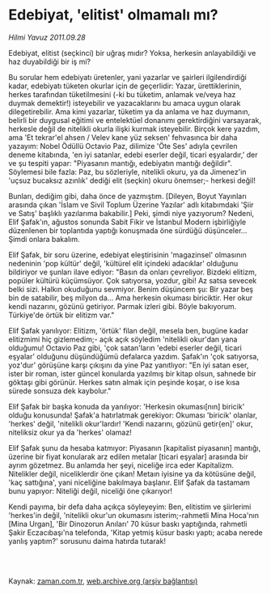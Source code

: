 # Edebiyat, 'elitist'  olmamalı mı?

*Hilmi Yavuz 2011.09.28*

<td class="columnist-detail">
<p>Edebiyat, elitist (seçkinci) bir uğraş mıdır? Yoksa, herkesin anlayabildiği ve haz duyabildiği bir iş mi?</p>
<p>
<div id="haberMetinDiv">
<p> Bu sorular hem edebiyatı üretenler, yani yazarlar ve şairleri ilgilendirdiği kadar, edebiyatı tüketen okurlar için de geçerlidir: Yazar, ürettiklerinin, herkes tarafından tüketilmesini (-ki bu tüketim, anlamak ve/veya haz duymak demektir!) isteyebilir ve yazacaklarını bu amaca uygun olarak dilegetirebilir. Ama kimi yazarlar, tüketim ya da anlama ve haz duymanın, belirli bir duygusal eğitimi ve entelektüel donanımı gerektirdiğini varsayarak, herkesle değil de nitelikli okurla ilişki kurmak isteyebilir. Birçok kere yazdım, ama 'Et tekrar'el ahsen / Velev kane yüz seksen' fehvasınca bir daha yazayım: Nobel Ödüllü Octavio Paz, dilimize 'Öte Ses' adıyla çevrilen deneme kitabında, 'en iyi satanlar, edebi eserler değil, ticari eşyalardır,' der ve şu tespiti yapar: "Piyasanın mantığı, edebiyatın mantığı değildir". Söylemesi bile fazla: Paz, bu sözleriyle, nitelikli okuru, ya da Jimenez'in 'uçsuz bucaksız azınlık' dediği elit (seçkin) okuru önemser;- herkesi değil!
<p> Bunları, dediğim gibi, daha önce de yazmıştım. [Dileyen, Boyut Yayınları arasında çıkan 'İslam ve Sivil Toplum Üzerine Yazılar' adlı kitabımdaki 'Şiir ve Satış' başlıklı yazılarıma bakabilir.] Peki, şimdi niye yazıyorum? Nedeni, Elif Şafak'ın, ağustos sonunda Sabit Fikir ve İstanbul Modern işbirliğiyle düzenlenen bir toplantıda yaptığı konuşmada öne sürdüğü düşünceler... Şimdi onlara bakalım.
<p> Elif Şafak, bir soru üzerine, edebiyat eleştirisinin 'magazinsel' olmasının nedeninin 'pop kültür' değil, 'kültürel elit içindeki adacıklar' olduğunu bildiriyor ve şunları ilave ediyor: "Basın da onları çevreliyor. Bizdeki elitizm, popüler kültürü küçümsüyor. Çok satıyorsa, yozdur, gibi! Az satsa sevecek belki sizi. Halkın okuduğunu sevmiyor. Benim düşüncem şu: Bir yazar beş bin de satabilir, beş milyon da... Ama herkesin okuması biriciktir. Her okur kendi nazarını, gözünü getiriyor. Parmak izleri gibi. Böyle bakıyorum. Türkiye'de örtük bir elitizm var."
<p> Elif Şafak yanılıyor: Elitizm, 'örtük' filan değil, mesela ben, bugüne kadar elitizmimi hiç gizlemedim;- açık açık söyledim 'nitelikli okur'dan yana olduğumu! Octavio Paz gibi, 'çok satan'ların 'edebi eserler değil, ticari eşyalar' olduğunu düşündüğümü defalarca yazdım. Şafak'ın 'çok satıyorsa, yoz'dur' görüşüne karşı çıkışını da yine Paz yanıtlıyor: "En iyi satan eser, ister bir roman, ister güncel konularda yazılmış bir kitap olsun, sahnede bir göktaşı gibi görünür. Herkes satın almak için peşinde koşar, o ise kısa sürede sonsuza dek kaybolur."
<p> Elif Şafak bir başka konuda da yanılıyor: 'Herkesin okuması[nın] biricik' olduğu konusunda! Şafak'a hatırlatmak gerekiyor: Okuması 'biricik' olanlar, 'herkes' değil, 'nitelikli okur'lardır! 'Kendi nazarını, gözünü getir{en]' okur, niteliksiz okur ya da 'herkes' olamaz!
<p> Elif Şafak şunu da hesaba katmıyor: Piyasanın [kapitalist piyasanın] mantığı, üzerine bir fiyat konularak arz edilen metalar [ticari eşyalar] arasında bir ayrım gözetmez. Bu anlamda her şeyi, niceliğe irca eder Kapitalizm. Nitelikler değil, niceliklerdir öne çıkan! Metaın iyisine ya da kötüsüne değil, 'kaç sattığına', yani niceliğine bakılmaya başlanır. Elif Şafak da tastamam bunu yapıyor: Niteliği değil, niceliği öne çıkarıyor!
<p> Kendi payıma, bir defa daha açıkça söyleyeyim: Ben, elitistim ve şiirlerimi 'herkes'in değil, 'nitelikli okur'un okumasını isterim;-rahmetli Mina Hoca'nın [Mina Urgan], 'Bir Dinozorun Anıları' 70 küsur baskı yaptığında, rahmetli Şakir Eczacıbaşı'na telefonda, 'Kitap yetmiş küsur baskı yaptı; acaba nerede yanlış yaptım?' sorusunu daima hatırda tutarak! </p></p></p></p></p></p></p></div>
</p>


<p><br>
		 </br></p></td>

Kaynak: [zaman.com.tr](http://zaman.com.tr/yazar.do?yazino=1184522), [web.archive.org (arşiv bağlantısı)](http://web.archive.org/web/20111213105317/http://zaman.com.tr/yazar.do?yazino=1184522)
